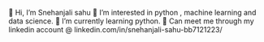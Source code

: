  👋 Hi, I’m Snehanjali sahu
 👀 I’m interested in python , machine learning and data science.
 🌱 I’m currently learning python.
 💞 Can meet me through my linkedin account @ linkedin.com/in/snehanjali-sahu-bb7121223/ 

<!---
SSn581/SSn581 is a ✨ special ✨ repository because its `README.md` (this file) appears on your GitHub profile.
You can click the Preview link to take a look at your changes.
--->
